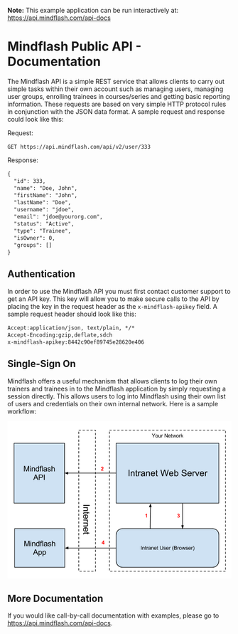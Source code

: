 <b>Note:</b> This example application can be run interactively at: https://api.mindflash.com/api-docs

Mindflash Public API - Documentation
==============

The Mindflash API is a simple REST service that allows clients to carry out simple tasks within their own account
such as managing users, managing user groups, enrolling trainees in courses/series and getting basic reporting
information. These requests are based on very simple HTTP protocol rules in conjunction with the JSON data format.
A sample request and response could look like this:

Request:

	GET https://api.mindflash.com/api/v2/user/333

Response:

	{
	  "id": 333,
	  "name": "Doe, John",
	  "firstName": "John",
	  "lastName": "Doe",
	  "username": "jdoe",
	  "email": "jdoe@yourorg.com",
	  "status": "Active",
	  "type": "Trainee",
	  "isOwner": 0,
	  "groups": []
	}

Authentication
--------------
In order to use the Mindflash API you must first contact customer support to get an API key. This key will allow
you to make secure calls to the API by placing the key in the request header as the `x-mindflash-apikey` field.
A sample request header should look like this:

	Accept:application/json, text/plain, */*
	Accept-Encoding:gzip,deflate,sdch
	x-mindflash-apikey:8442c90ef89745e28620e406

Single-Sign On
--------------
Mindflash offers a useful mechanism that allows clients to log their own trainers and trainees in to the Mindflash
application by simply requesting a session directly. This allows users to log into Mindflash using their own list of
users and credentials on their own internal network. Here is a sample workflow:

![SSO Simple Example](https://github.com/Mindflash/mf-api-example/blob/master/api-sso-simple.png)

More Documentation
------------------
If you would like call-by-call documentation with examples, please go to https://api.mindflash.com/api-docs.

